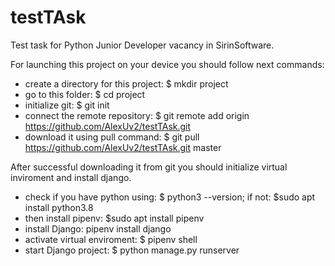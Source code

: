 # testTAsk
Test task for Python Junior Developer vacancy in SirinSoftware.


For launching this project on your device you should follow next commands:
  - create a directory for this project: $ mkdir project
  - go to this folder: $ cd project
  - initialize git: $ git init
  - connect the remote repository: $ git remote add origin https://github.com/AlexUv2/testTAsk.git
  - download it using pull command: $ git pull https://github.com/AlexUv2/testTAsk.git master
  
  After successful downloading it from git you should initialize virtual inviroment and install django.
  
  - check if you have python using: $ python3 --version; if not: $sudo apt install python3.8
  - then install pipenv: $sudo apt install pipenv
  - install Django: pipenv install django
  - activate virtual enviroment: $ pipenv shell
  - start Django project: $ python manage.py runserver
  
  
  
